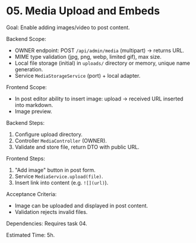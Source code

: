 # 05. Media Upload and Embeds

Goal: Enable adding images/video to post content.

Backend Scope:
- OWNER endpoint: POST `/api/admin/media` (multipart) -> returns URL.
- MIME type validation (jpg, png, webp, limited gif), max size.
- Local file storage (initial) in `uploads/` directory or memory, unique name generation.
- Service `MediaStorageService` (port) + local adapter.

Frontend Scope:
- In post editor ability to insert image: upload -> received URL inserted into markdown.
- Image preview.

Backend Steps:
1. Configure upload directory.
2. Controller `MediaController` (OWNER).
3. Validate and store file, return DTO with public URL.

Frontend Steps:
1. "Add image" button in post form.
2. Service `MediaService.upload(file)`.
3. Insert link into content (e.g. `![](url)`).

Acceptance Criteria:
- Image can be uploaded and displayed in post content.
- Validation rejects invalid files.

Dependencies: Requires task 04.

Estimated Time: 5h.
